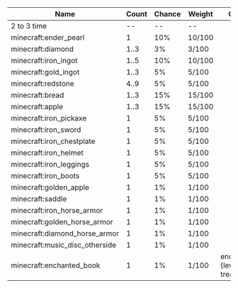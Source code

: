 | Name                           | Count | Chance | Weight | Comment                                   |
| ------------------------------ | ----- | ------ | ------ | ----------------------------------------- |
| 2 to 3 time                    |    -- |     -- |     -- |                                           |
| minecraft:ender_pearl          |     1 |    10% | 10/100 |                                           |
| minecraft:diamond              |  1..3 |     3% |  3/100 |                                           |
| minecraft:iron_ingot           |  1..5 |    10% | 10/100 |                                           |
| minecraft:gold_ingot           |  1..3 |     5% |  5/100 |                                           |
| minecraft:redstone             |  4..9 |     5% |  5/100 |                                           |
| minecraft:bread                |  1..3 |    15% | 15/100 |                                           |
| minecraft:apple                |  1..3 |    15% | 15/100 |                                           |
| minecraft:iron_pickaxe         |     1 |     5% |  5/100 |                                           |
| minecraft:iron_sword           |     1 |     5% |  5/100 |                                           |
| minecraft:iron_chestplate      |     1 |     5% |  5/100 |                                           |
| minecraft:iron_helmet          |     1 |     5% |  5/100 |                                           |
| minecraft:iron_leggings        |     1 |     5% |  5/100 |                                           |
| minecraft:iron_boots           |     1 |     5% |  5/100 |                                           |
| minecraft:golden_apple         |     1 |     1% |  1/100 |                                           |
| minecraft:saddle               |     1 |     1% |  1/100 |                                           |
| minecraft:iron_horse_armor     |     1 |     1% |  1/100 |                                           |
| minecraft:golden_horse_armor   |     1 |     1% |  1/100 |                                           |
| minecraft:diamond_horse_armor  |     1 |     1% |  1/100 |                                           |
| minecraft:music_disc_otherside |     1 |     1% |  1/100 |                                           |
| minecraft:enchanted_book       |     1 |     1% |  1/100 | enchantments: {level: 30, treasure: true} |